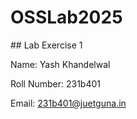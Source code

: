 # OSSLab2025

\## Lab Exercise 1

Name: Yash Khandelwal

Roll Number: 231b401

Email: 231b401@juetguna.in

<Solution code to part F>

